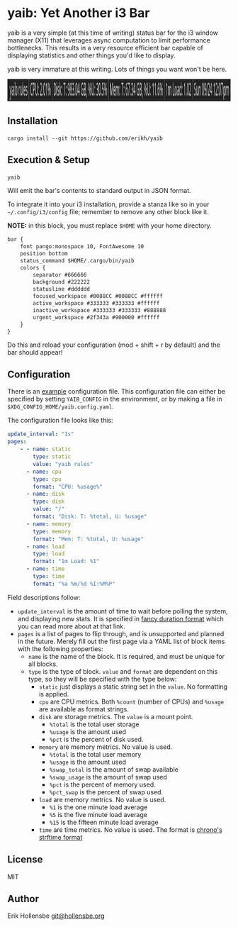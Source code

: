 # yaib: Yet Another i3 Bar

yaib is a very simple (at this time of writing) status bar for the i3 window
manager (X11) that leverages async computation to limit performance
bottlenecks. This results in a very resource efficient bar capable of
displaying statistics and other things you'd like to display.

yaib is very immature at this writing. Lots of things you want won't be here.

<img style="height: 50px; width: auto" src="example.png" />

## Installation

```
cargo install --git https://github.com/erikh/yaib
```

## Execution & Setup

```
yaib
```

Will emit the bar's contents to standard output in JSON format.

To integrate it into your i3 installation, provide a stanza like so in your
`~/.config/i3/config` file; remember to remove any other block like it.

**NOTE:** in this block, you must replace `$HOME` with your home directory.

```
bar {
    font pango:monospace 10, FontAwesome 10
    position bottom
    status_command $HOME/.cargo/bin/yaib
    colors {
        separator #666666
        background #222222
        statusline #dddddd
        focused_workspace #0088CC #0088CC #ffffff
        active_workspace #333333 #333333 #ffffff
        inactive_workspace #333333 #333333 #888888
        urgent_workspace #2f343a #900000 #ffffff
    }
}
```

Do this and reload your configuration (mod + shift + r by default) and the bar
should appear!

## Configuration

There is an [example](example.yaml) configuration file. This configuration file
can either be specified by setting `YAIB_CONFIG` in the environment, or by
making a file in `$XDG_CONFIG_HOME/yaib.config.yaml`.

The configuration file looks like this:

```yaml
update_interval: "1s"
pages:
    - - name: static
        type: static
        value: "yaib rules"
      - name: cpu
        type: cpu
        format: "CPU: %usage%"
      - name: disk
        type: disk
        value: "/"
        format: "Disk: T: %total, U: %usage"
      - name: memory
        type: memory
        format: "Mem: T: %total, U: %usage"
      - name: load
        type: load
        format: "1m Load: %1"
      - name: time
        type: time
        format: "%a %m/%d %I:%M%P"
```

Field descriptions follow:

-   `update_interval` is the amount of time to wait before polling the system,
    and displaying new stats. It is specified in [fancy duration
    format](https://docs.rs/fancy-duration/latest/fancy_duration/struct.FancyDuration.html)
    which you can read more about at that link.
-   `pages` is a list of pages to flip through, and is unsupported and planned
    in the future. Merely fill out the first page via a YAML list of block
    items with the following properties:
    -   `name` is the name of the block. It is required, and must be unique for all blocks.
    -   `type` is the type of block. `value` and `format` are dependent on this
        type, so they will be specified with the type below:
        -   `static` just displays a static string set in the `value`. No
            formatting is applied.
        -   `cpu` are CPU metrics. Both `%count` (number of CPUs) and `%usage`
            are available as format strings.
        -   `disk` are storage metrics. The `value` is a mount point.
            -   `%total` is the total user storage
            -   `%usage` is the amount used
            -   `%pct` is the percent of disk used.
        -   `memory` are memory metrics. No value is used.
            -   `%total` is the total user memory
            -   `%usage` is the amount used
            -   `%swap_total` is the amount of swap available
            -   `%swap_usage` is the amount of swap used
            -   `%pct` is the percent of memory used.
            -   `%pct_swap` is the percent of swap used.
        -   `load` are memory metrics. No value is used.
            -   `%1` is the one minute load average
            -   `%5` is the five minute load average
            -   `%15` is the fifteen minute load average
        -   `time` are time metrics. No value is used. The format is [chrono's
            strftime
            format](https://docs.rs/chrono/latest/chrono/format/strftime/index.html)

## License

MIT

## Author

Erik Hollensbe <git@hollensbe.org>
